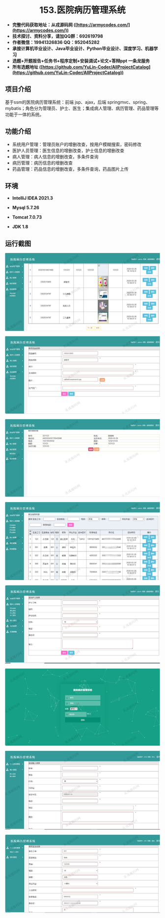 <p><h1 align="center">153.医院病历管理系统</h1></p>

- <b>完整代码获取地址：从戎源码网 ([https://armycodes.com/](https://armycodes.com/))</b>
- <b>技术探讨、资料分享，请加QQ群：692619798</b> 
- <b>作者微信：19941326836  QQ：952045282</b> 
- <b>承接计算机毕业设计、Java毕业设计、Python毕业设计、深度学习、机器学习</b>
- <b>选题+开题报告+任务书+程序定制+安装调试+论文+答辩ppt 一条龙服务</b>
- <b>所有选题地址 ([https://github.com/YuLin-Coder/AllProjectCatalog](https://github.com/YuLin-Coder/AllProjectCatalog)) </b>

## 项目介绍
基于ssm的医院病历管理系统：前端 jsp、ajax，后端 springmvc、spring、mybatis；角色分为管理员、护士、医生；集成病人管理、病历管理、药品管理等功能于一体的系统。

## 功能介绍

- 系统用户管理：管理员账户的增删改查，按用户模糊搜索，密码修改
- 医护人员管理：医生信息的增删改查，护士信息的增删改查
- 病人管理：病人信息的增删改查，多条件查询
- 病历管理：病历信息的增删改查
- 药品管理：药品信息的增删改查，多条件查询，药品图片上传

## 环境

- <b>IntelliJ IDEA 2021.3</b>

- <b>Mysql 5.7.26</b>

- <b>Tomcat 7.0.73</b>

- <b>JDK 1.8</b>

## 运行截图
![](screenshot/1.png)

![](screenshot/2.png)

![](screenshot/3.png)

![](screenshot/4.png)

![](screenshot/5.png)

![](screenshot/6.png)

![](screenshot/7.png)

![](screenshot/8.png)
